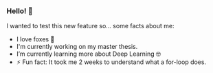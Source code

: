 ### Hello! 🌺


I wanted to test this new feature so... some facts about me:

- I love foxes 🦊 
- I'm currently working on my master thesis.
- I’m currently learning more about Deep Learning 🤓
- ⚡ Fun fact: It took me 2 weeks to understand what a for-loop does.
